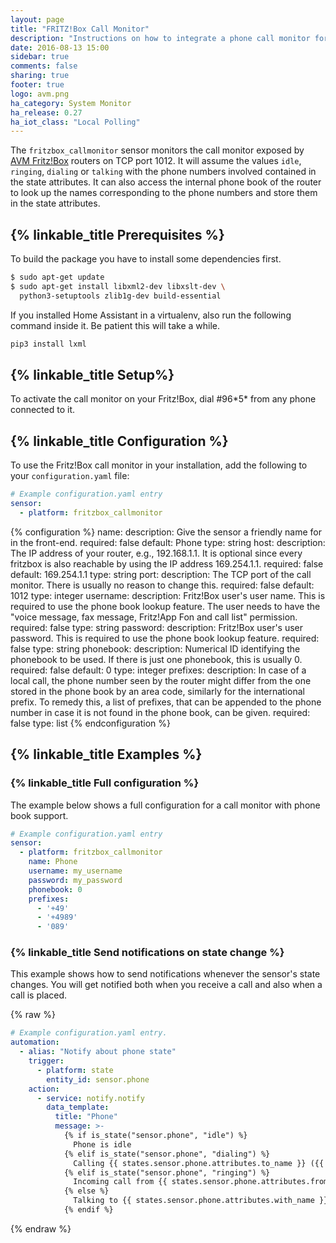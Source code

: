 ```yaml
---
layout: page
title: "FRITZ!Box Call Monitor"
description: "Instructions on how to integrate a phone call monitor for AVM FRITZ!Box routers into Home Assistant."
date: 2016-08-13 15:00
sidebar: true
comments: false
sharing: true
footer: true
logo: avm.png
ha_category: System Monitor
ha_release: 0.27
ha_iot_class: "Local Polling"
---
```


The `fritzbox_callmonitor` sensor monitors the call monitor exposed by [AVM Fritz!Box](http://avm.de/produkte/fritzbox/) routers on TCP port 1012. It will assume the values `idle`, `ringing`, `dialing` or `talking` with the phone numbers involved contained in the state attributes.
It can also access the internal phone book of the router to look up the names corresponding to the phone numbers and store them in the state attributes.

## {% linkable_title Prerequisites %}

To build the package you have to install some dependencies first.

```bash
$ sudo apt-get update
$ sudo apt-get install libxml2-dev libxslt-dev \
  python3-setuptools zlib1g-dev build-essential
```

If you installed Home Assistant in a virtualenv, also run the following command inside it. 
Be patient this will take a while.
```bash
pip3 install lxml
```

## {% linkable_title Setup%}

To activate the call monitor on your Fritz!Box, dial #96\*5\* from any phone connected to it.

## {% linkable_title Configuration %}

To use the Fritz!Box call monitor in your installation, add the following to your `configuration.yaml` file:

```yaml
# Example configuration.yaml entry
sensor:
  - platform: fritzbox_callmonitor
```

{% configuration %}
name:
  description: Give the sensor a friendly name for in the front-end.
  required: false
  default: Phone
  type: string
host:
  description: The IP address of your router, e.g., 192.168.1.1. It is optional since every fritzbox is also reachable by using the IP address 169.254.1.1.
  required: false
  default: 169.254.1.1
  type: string
port:
  description: The TCP port of the call monitor. There is usually no reason to change this.
  required: false
  default: 1012
  type: integer
username:
  description: Fritz!Box user's user name. This is required to use the phone book lookup feature. The user needs to have the "voice message, fax message, Fritz!App Fon and call list" permission.
  required: false
  type: string
password:
  description: Fritz!Box user's user password. This is required to use the phone book lookup feature.
  required: false
  type: string
phonebook:
  description: Numerical ID identifying the phonebook to be used. If there is just one phonebook, this is usually 0.
  required: false
  default: 0
  type: integer
prefixes:
  description: In case of a local call, the phone number seen by the router might differ from the one stored in the phone book by an area code, similarly for the international prefix. To remedy this, a list of prefixes, that can be appended to the phone number in case it is not found in the phone book, can be given.
  required: false
  type: list
{% endconfiguration %}

## {% linkable_title Examples %}

### {% linkable_title Full configuration %}

The example below shows a full configuration for a call monitor with phone book support.

```yaml
# Example configuration.yaml entry
sensor:
  - platform: fritzbox_callmonitor
    name: Phone
    username: my_username
    password: my_password
    phonebook: 0
    prefixes:
      - '+49'
      - '+4989'
      - '089'
```

### {% linkable_title Send notifications on state change %}

This example shows how to send notifications whenever the sensor's state changes. You will get notified both when you receive a call and also when a call is placed.

{% raw %}
```yaml
# Example configuration.yaml entry.
automation:
  - alias: "Notify about phone state"
    trigger:
      - platform: state
        entity_id: sensor.phone
    action:
      - service: notify.notify
        data_template:
          title: "Phone"
          message: >-
            {% if is_state("sensor.phone", "idle") %}
              Phone is idle
            {% elif is_state("sensor.phone", "dialing") %}
              Calling {{ states.sensor.phone.attributes.to_name }} ({{ states.sensor.phone.attributes.to }})
            {% elif is_state("sensor.phone", "ringing") %}
              Incoming call from {{ states.sensor.phone.attributes.from_name }} ({{ states.sensor.phone.attributes.from }})
            {% else %}
              Talking to {{ states.sensor.phone.attributes.with_name }} ({{ states.sensor.phone.attributes.with }})
            {% endif %}
```
{% endraw %}
